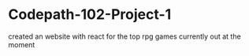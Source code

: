# Codepath-102-Project-1
created an website with react for the top rpg games currently out at the moment
